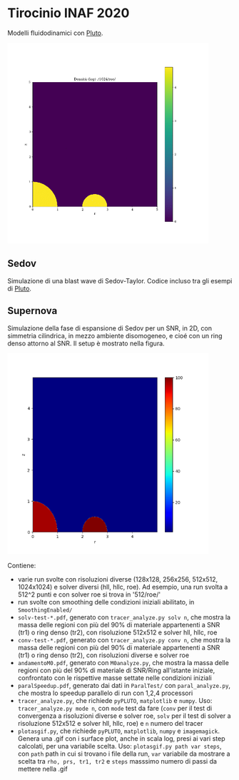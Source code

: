 # Tirocinio INAF 2020
Modelli fluidodinamici con [Pluto].

<img src="Supernova/1024/roe/rho.gif" width="450">

## Sedov
Simulazione di una blast wave di Sedov-Taylor. Codice incluso tra gli esempi di [Pluto].

## Supernova
Simulazione della fase di espansione di Sedov per un SNR, in 2D, con simmetria cilindrica, in mezzo ambiente disomogeneo, e cioé con un ring denso attorno al SNR. Il setup è mostrato nella figura.

<img src="Supernova/initRho.png" width="450">

Contiene:
- varie run svolte con risoluzioni diverse (128x128, 256x256, 512x512, 1024x1024) e solver diversi (hll, hllc, roe). Ad esempio, una run svolta a 512^2 punti e con solver roe si trova in '512/roe/' 
- run svolte con smoothing delle condizioni iniziali abilitato, in `SmoothingEnabled/`
- `solv-test-*.pdf`, generato con `tracer_analyze.py solv n`, che mostra la massa delle regioni con più del 90% di materiale appartenenti a SNR (tr1) o ring denso (tr2), con risoluzione 512x512 e solver hll, hllc, roe 
- `conv-test-*.pdf`, generato con `tracer_analyze.py conv n`, che mostra la massa delle regioni con più del 90% di materiale appartenenti a SNR (tr1) o ring denso (tr2), con risoluzioni diverse e solver roe 
- `andamentoM0.pdf`, generato con `M0analyze.py`, che mostra la massa delle regioni con più del 90% di materiale di SNR/Ring all'istante iniziale, confrontato con le rispettive masse settate nelle condizioni iniziali
- `paralSpeedup.pdf`, generato dai dati in `ParalTest/` con `paral_analyze.py`, che mostra lo speedup parallelo di run con 1,2,4 processori
- `tracer_analyze.py`, che richiede `pyPLUTO`, `matplotlib` e `numpy`. Uso: `tracer_analyze.py mode n`, con `mode` test da fare (`conv` per il test di convergenza a risoluzioni diverse e solver roe, `solv` per il test di solver a risoluzione 512x512 e solver hll, hllc, roe) e `n` numero del tracer
- `plotasgif.py`, che richiede `pyPLUTO`, `matplotlib`, `numpy` e `imagemagick`. Genera una .gif con i surface plot, anche in scala log, presi ai vari step calcolati, per una variabile scelta. Uso: `plotasgif.py path var steps`, con `path` path in cui si trovano i file della run, `var` variabile da mostrare a scelta tra `rho, prs, tr1, tr2` e `steps` masssimo numero di passi da mettere nella .gif



[Pluto]: <http://plutocode.ph.unito.it/>
